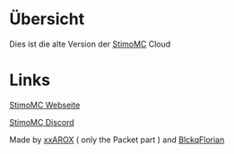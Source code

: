 # Übersicht

Dies ist die alte Version der <a href="http://StimoMC.com">StimoMC</a> Cloud


# Links

<a href="http://StimoMC.com">StimoMC Webseite</a>
  
<a href="https://discord.gg/SBp7SEfg3c">StimoMC Discord</a>
  

Made by <a href="https://github.com/xxAROX">xxAROX</a> ( only the Packet part ) and <a href="https://github.com/BlckqFlorian">BlckqFlorian</a>
